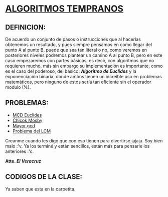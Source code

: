 # [ALGORITMOS TEMPRANOS]()

## DEFINICION:
  De acuerdo un conjunto de pasos o instrucciones que al hacerlas obtenemos un resultado, y pues siempre pensamos en como llegar del punto A al punto B, puede que sea tan literal
  o no, como veremos en posteriores niveles podremos plantear un camino A al punto B, pero en este caso empezaremos con partes básicas, es decir, con algoritmos que no requieren
  mucho, más sin embargo su implementación es importante, como es el caso del poderoso, del básico: ***Algoritmo de Euclides*** y la exponenciación binaria, donde ambos tienen un
  increible uso en problemas matemáticos, pero ninguno de estos sería tan eficiente sin el operador modulo (%).
  
## PROBLEMAS:
  - [MCD Euclides](https://omegaup.com/arena/problem/MCD-Euclides/#problems)
  - [ Chicos Mosby ](https://omegaup.com/arena/problem/OMI-2016-Chicos-Mosby/#problems)
  - [ Mayor gcd ](https://codeforces.com/problemset/problem/1370/A)
  - [ Problema del LCM ](https://codeforces.com/problemset/problem/1389/A)

  Creanme cuando les digo que con eso tienen para divertirse jajaja. Soy bien malo :'v.
  Ya los terminé y están sencillos, están más para pensarle los anteriores :'c.
  
  **Atte. _El Veracruz_**
  
## CODIGOS DE LA CLASE:
  Ya saben que esta en la carpetita.
  
